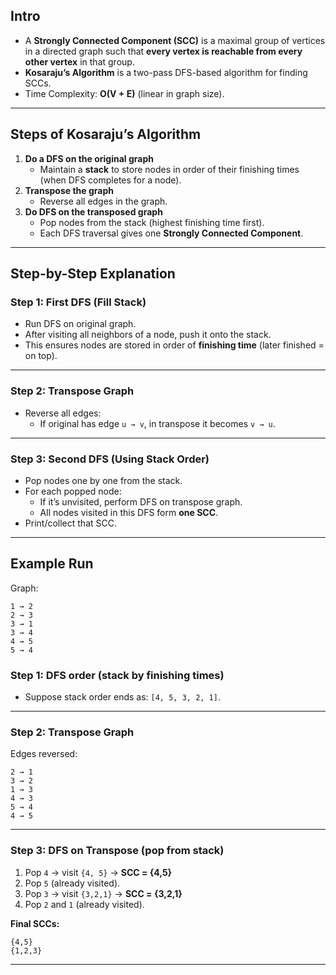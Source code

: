 ## **Intro**

- A **Strongly Connected Component (SCC)** is a maximal group of vertices in a directed graph such that **every vertex is reachable from every other vertex** in that group.
- **Kosaraju’s Algorithm** is a two-pass DFS-based algorithm for finding SCCs.
- Time Complexity: **O(V + E)** (linear in graph size).

---

## **Steps of Kosaraju’s Algorithm**

1. **Do a DFS on the original graph**
    - Maintain a **stack** to store nodes in order of their finishing times (when DFS completes for a node).
2. **Transpose the graph**
    - Reverse all edges in the graph.
3. **Do DFS on the transposed graph**
    - Pop nodes from the stack (highest finishing time first).
    - Each DFS traversal gives one **Strongly Connected Component**.

---

## **Step-by-Step Explanation**

### **Step 1: First DFS (Fill Stack)**

- Run DFS on original graph.
- After visiting all neighbors of a node, push it onto the stack.
- This ensures nodes are stored in order of **finishing time** (later finished = on top).

---

### **Step 2: Transpose Graph**

- Reverse all edges:
    - If original has edge `u → v`, in transpose it becomes `v → u`.

---

### **Step 3: Second DFS (Using Stack Order)**

- Pop nodes one by one from the stack.
- For each popped node:
    - If it’s unvisited, perform DFS on transpose graph.
    - All nodes visited in this DFS form **one SCC**.
- Print/collect that SCC.

---

## **Example Run**

Graph:

```
1 → 2
2 → 3
3 → 1
3 → 4
4 → 5
5 → 4

```

### **Step 1: DFS order (stack by finishing times)**

- Suppose stack order ends as: `[4, 5, 3, 2, 1]`.

---

### **Step 2: Transpose Graph**

Edges reversed:

```
2 → 1
3 → 2
1 → 3
4 → 3
5 → 4
4 → 5

```

---

### **Step 3: DFS on Transpose (pop from stack)**

1. Pop `4` → visit `{4, 5}` → **SCC = {4,5}**
2. Pop `5` (already visited).
3. Pop `3` → visit `{3,2,1}` → **SCC = {3,2,1}**
4. Pop `2` and `1` (already visited).

**Final SCCs:**

```
{4,5}
{1,2,3}

```

---